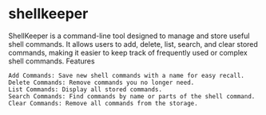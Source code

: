 # shellkeeper

ShellKeeper is a command-line tool designed to manage and store useful shell commands. It allows users to add, delete, list, search, and clear stored commands, making it easier to keep track of frequently used or complex shell commands.
Features

    Add Commands: Save new shell commands with a name for easy recall.
    Delete Commands: Remove commands you no longer need.
    List Commands: Display all stored commands.
    Search Commands: Find commands by name or parts of the shell command.
    Clear Commands: Remove all commands from the storage.
